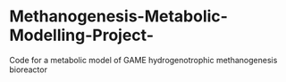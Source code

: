 # Methanogenesis-Metabolic-Modelling-Project-
Code for a metabolic model of GAME hydrogenotrophic methanogenesis bioreactor 
